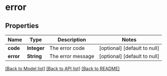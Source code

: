 # error
## Properties

| Name | Type | Description | Notes |
|------------ | ------------- | ------------- | -------------|
| **code** | **Integer** | The error code | [optional] [default to null] |
| **error** | **String** | The error message | [optional] [default to null] |

[[Back to Model list]](../README.md#documentation-for-models) [[Back to API list]](../README.md#documentation-for-api-endpoints) [[Back to README]](../README.md)

